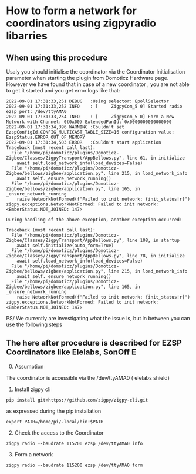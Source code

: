 # How to form a network for coordinators using zigpyradio libarries

## When using this procedure

Usaly you should initialise the coordinator via the Coordinator Initialisation parameter when starting the plugin from Domoticz Hardware page.
However we have found that in case of a new coordinator , you are not able to get it started and you get error logs like that:

```
2022-09-01 17:31:33,251 DEBUG   :Using selector: EpollSelector
2022-09-01 17:31:33,252 INFO    : [     ZigpyCom_5 0] Started radio ezsp port: /dev/ttyAMA0
2022-09-01 17:31:33,254 INFO    : [     ZigpyCom_5 0] Form a New Network with Channel: 0(0x00) ExtendedPanId: 0x0000000000000000
2022-09-01 17:31:34,396 WARNING :Couldn't set EzspConfigId.CONFIG_MULTICAST_TABLE_SIZE=16 configuration value: EzspStatus.ERROR_OUT_OF_MEMORY
2022-09-01 17:31:34,503 ERROR   :Couldn't start application
Traceback (most recent call last):
  File "/home/pi/domoticz/plugins/Domoticz-Zigbee/Classes/ZigpyTransport/AppBellows.py", line 61, in initialize
    await self.load_network_info(load_devices=False)
  File "/home/pi/domoticz/plugins/Domoticz-Zigbee/bellows/zigbee/application.py", line 215, in load_network_info
    await self._ensure_network_running()
  File "/home/pi/domoticz/plugins/Domoticz-Zigbee/bellows/zigbee/application.py", line 165, in _ensure_network_running
    raise NetworkNotFormed(f"Failed to init network: {init_status!r}")
zigpy.exceptions.NetworkNotFormed: Failed to init network: <EmberStatus.NOT_JOINED: 147>

During handling of the above exception, another exception occurred:

Traceback (most recent call last):
  File "/home/pi/domoticz/plugins/Domoticz-Zigbee/Classes/ZigpyTransport/AppBellows.py", line 108, in startup
    await self.initialize(auto_form=True)
  File "/home/pi/domoticz/plugins/Domoticz-Zigbee/Classes/ZigpyTransport/AppBellows.py", line 78, in initialize
    await self.load_network_info(load_devices=False)
  File "/home/pi/domoticz/plugins/Domoticz-Zigbee/bellows/zigbee/application.py", line 215, in load_network_info
    await self._ensure_network_running()
  File "/home/pi/domoticz/plugins/Domoticz-Zigbee/bellows/zigbee/application.py", line 165, in _ensure_network_running
    raise NetworkNotFormed(f"Failed to init network: {init_status!r}")
zigpy.exceptions.NetworkNotFormed: Failed to init network: <EmberStatus.NOT_JOINED: 147>
```

PS/ We currently are investigating what the issue is, but in between you can use the following steps

## The here after procedure is described for EZSP Coordinators like Elelabs, SonOff E

0. Assumption

The coordinator is accessible via the /dev/ttyAMA0 ( elelabs shield)

1. Install zigpy cli

`pip install git+https://github.com/zigpy/zigpy-cli.git`

as expressed during the pip installation

`export PATH=/home/pi/.local/bin:$PATH`

2. Check the access to the Coordinator

`zigpy radio --baudrate 115200 ezsp /dev/ttyAMA0 info`


3. Form a network

`zigpy radio --baudrate 115200 ezsp /dev/ttyAMA0 form`

